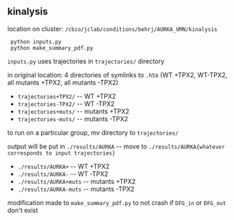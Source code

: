 ## kinalysis
location on cluster: `/cbio/jclab/conditions/behrj/AURKA_UMN/kinalysis`

```
 python inputs.py
 python make_summary_pdf.py
```
`inputs.py` uses trajectories in `trajectories/` directory

in original location: 4 directories of symlinks to `.h5`s (WT +TPX2, WT-TPX2, all mutants +TPX2, all mutants -TPX2)
* `trajectories+TPX2/` -- WT +TPX2
* `trajectories-TPX2/` -- WT -TPX2
* `trajectories+muts/` -- mutants +TPX2
* `trajectories-muts/` -- mutants -TPX2

to run on a particular group, mv directory to `trajectories/`

output will be put in `./results/AURKA` -- move to `./results/AURKA{whatever corresponds to input trajectories}`
* `./results/AURKA+` -- WT +TPX2
* `./results/AURKA-` -- WT -TPX2
* `./results/AURKA+muts` -- mutants +TPX2
* `./results/AURKA-muts` -- mutants -TPX2

modification made to `make_summary_pdf.py` to not crash if `DFG_in` or `DFG_out` don't exist


